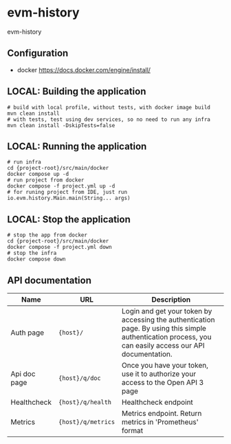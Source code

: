 # evm-history

evm-history

## Configuration

- docker https://docs.docker.com/engine/install/

## LOCAL: Building the application

```
# build with local profile, without tests, with docker image build
mvn clean install
# with tests, test using dev services, so no need to run any infra
mvn clean install -DskipTests=false
```

## LOCAL: Running the application

```
# run infra
cd {project-root}/src/main/docker
docker compose up -d 
# run project from docker
docker compose -f project.yml up -d
# for runing project from IDE, just run io.evm.history.Main.main(String... args)
```

## LOCAL: Stop the application

```
# stop the app from docker
cd {project-root}/src/main/docker
docker compose -f project.yml down 
# stop the infra
docker compose down
```

## API documentation
| Name         | URL                | Description                                                                                                                                              |
|--------------|--------------------|----------------------------------------------------------------------------------------------------------------------------------------------------------|
| Auth page    | `{host}/`          | Login and get your token by accessing the authentication page. By using this simple authentication process, you can easily access our API documentation. |
| Api doc page | `{host}/q/doc`     | Once you have your token, use it to authorize your access to the Open API 3 page                                                                         |
| Healthcheck  | `{host}/q/health`  | Healthcheck endpoint                                                                                                                                     |
| Metrics      | `{host}/q/metrics` | Metrics endpoint. Return metrics in 'Prometheus' format                                                                                                  |

